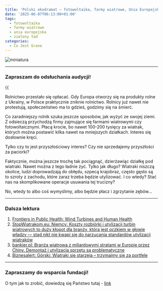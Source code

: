 ```yaml
---
title: 'Polski ekodramat — fotowoltaika, farmy wiatrowe, Unia Europejska, Zielony Ład'
date: '2025-06-07T06:13:00+01:00'
tags:
  - fotowoltaika
  - farmy wiatrowe
  - unia europejska
  - zielony ład
categories:
  - Co Jest Grane
---
```


![miniatura](/uploads/CJG_114.png)

---

### Zapraszam do odsłuchania audycji!

{{<audio src="audio/LONG CJG_114.mp3">}}

Rolnictwo przestało się opłacać. Gdy Europa otworzy się na produkty rolne z Ukrainy, w Polsce praktycznie zniknie rolnictwo. Rolnicy już nawet nie protestują, społeczeństwo ma to gdzieś, godzimy się na śmierć.

Co zaradniejszy rolnik szuka jeszcze sposobów, jak wyżyć ze swojej ziemi. Z odsieczą przychodzą firmy zajmujące się farmami wiatrowymi czy fotowoltaicznymi. Płacą krocie, bo nawet 100-200 tysięcy za wiatrak, których można postawić kilka nawet na mniejszych działkach. Interes się dosłownie kręci.

Tylko czy to jest przyszłościowy interes? Czy nie sprzedajemy przyszłości za paciorki? 

Faktycznie, można jeszcze trochę tak pociągnąć, dzierżawiąc działkę pod wiatraki. Nawet można z tego ładnie żyć. Tylko jak długo? Wiatraki niszczą okolice, ludzi doprowadzają do obłędu, szpecą krajobraz, często gęsto są to szroty z zachodu, które zaraz trzeba będzie utylizować. I co wtedy? Stać nas na skomplikowane operacje usuwania tej trucizny? 

No, wtedy to albo coś wymyślimy, albo będzie płacz i zgrzytanie zębów...

---

### Dalsza lektura

1. [Frontiers in Public Health: Wind Turbines and Human Health](https://www.researchgate.net/publication/263745322_Wind_Turbines_and_Human_Health)
2. [StopWiatrakom.eu: Niemcy: Koszty rozbiórki i utylizacji turbin wiatrowych to duży kłopot dla branży, która jest oczkiem w głowie władzy — stąd nikt nie kwapi się do narzucania standardów utylizacji wiatraków](http://stopwiatrakom.eu/wiadomo%C5%9Bci-zagraniczne/2694-niemcy-koszty-rozbi%C3%B3rki-i-utylizacji-turbin-wiatrowych-to-du%C5%BCy-k%C5%82opot-dla-bran%C5%BCy,-kt%C3%B3ra-jest-oczkiem-w-g%C5%82owie-w%C5%82adzy-%E2%80%94-st%C4%85d-nikt-nie-kwapi-si%C4%99-do-narzucania-standard%C3%B3w-utylizacji-wiatrak%C3%B3w.html)
3. [bankier.pl: Branża wiatrowa z miliardowymi stratami w Europie przez Chiny. Demontaż i utylizacja sprzętu są problematyczne](https://www.bankier.pl/wiadomosc/Branza-wiatrowa-z-miliardowymi-stratami-w-Europie-przez-Chiny-Demontaz-i-utylizacja-sprzetu-sa-problematyczne-8658450.html)
4. [Biznesalert: Górski: Wiatraki się starzeją – trzymajmy się za portfele](https://biznesalert.pl/gorski-wiatraki-sie-starzeja-trzymajmy-sie-za-portfele/)

---

### Zapraszamy do wsparcia fundacji!

O tym jak to zrobić, dowiedzą się Państwo tutaj - [link](https://audycje.com.pl/posts/wsparcie/)